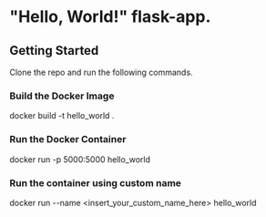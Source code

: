# "Hello, World!" flask-app.

## Getting Started
Clone the repo and run the following commands.

### Build the Docker Image
docker build -t hello_world .

### Run the Docker Container
docker run -p 5000:5000 hello_world

### Run the container using custom name
docker run --name <insert_your_custom_name_here> hello_world